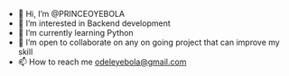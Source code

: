 - 👋 Hi, I’m @PRINCEOYEBOLA
- 👀 I’m interested in Backend development
- 🌱 I’m currently learning Python
- 💞️ I’m open to collaborate on any on going project that can improve my skill
- 📫 How to reach me odeleyebola@gmail.com

<!---
PRINCEOYEBOLA/PRINCEOYEBOLA is a ✨ special ✨ repository because its `README.md` (this file) appears on your GitHub profile.
You can click the Preview link to take a look at your changes.
--->
